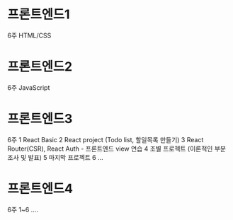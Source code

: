 # 프론트엔드1
6주 HTML/CSS

# 프론트엔드2
6주 JavaScript

# 프론트엔드3
6주 
1 React Basic
2 React project (Todo list, 할일목록 만들기)
3 React Router(CSR), React Auth - 프론트엔드 view 연습
4 조별 프로젝트 (이론적인 부분 조사 및 발표)
5 마지막 프로젝트
6 ...

# 프론트엔드4
6주
1~6 ....